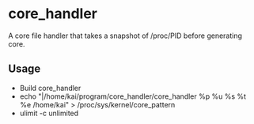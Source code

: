 # core_handler
A core file handler that takes a snapshot of /proc/PID before generating core.

## Usage
* Build core_handler
* echo "|/home/kai/program/core_handler/core_handler %p %u %s %t %e /home/kai" > /proc/sys/kernel/core_pattern
* ulimit -c unlimited
